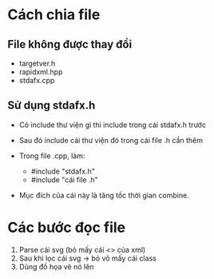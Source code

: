 ﻿# Cách chia file
## File không được thay đổi
- targetver.h 
- rapidxml.hpp 
- stdafx.cpp


## Sử dụng stdafx.h
- Có include thư viện gì thì include trong cái stdafx.h trước
- Sau đó include cái thư viện đó trong cái file .h cần thêm
- Trong file .cpp, làm:
	-	#include "stdafx.h"
	-	#include "cái file .h"

- Mục đích của cái này là tăng tốc thời gian combine.


# Các bước đọc file
1. Parse cái svg (bỏ mấy cái <> của xml)
2. Sau khi lọc cái svg -> bỏ vô mấy cái class
3. Dùng đồ họa vẽ nó lên


